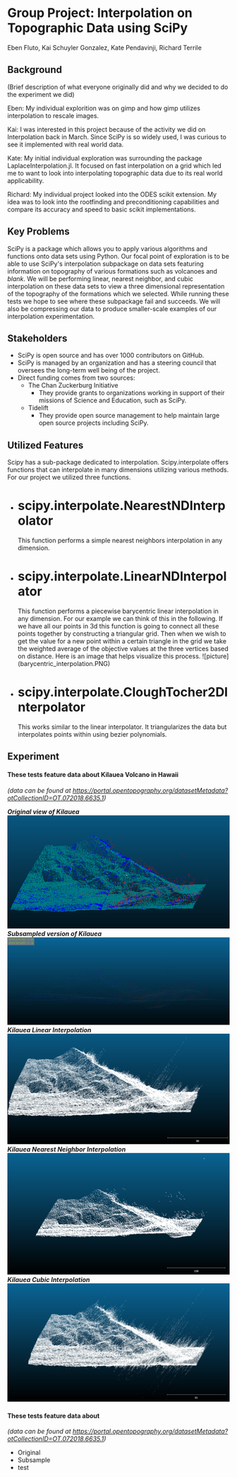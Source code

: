 # Group Project: Interpolation on Topographic Data using SciPy
Eben Fluto, Kai Schuyler Gonzalez, Kate Pendavinji, Richard Terrile
## Background
(Brief description of what everyone originally did and why we decided to do the experiment we did)

Eben: My individual explorition was on gimp and how gimp utilizes interpolation to rescale images.

Kai: I was interested in this project because of the activity we did on Interpolation back in March. Since SciPy is so widely used, I was curious to see it implemented with real world data.

Kate: My initial individual exploration was surrounding the package LaplaceInterpolation.jl. It focused on fast interpolation on a grid which led me to want to look into interpolating topographic data due to its real world applicability. 

Richard: My individual project looked into the ODES scikit extension. My idea was to look into the rootfinding and preconditioning capabilities and compare its accuracy and speed to basic scikit implementations.

## Key Problems
SciPy is a package which allows you to apply various algorithms and functions onto data sets using Python. Our focal point of exploration is to be able to use SciPy's interpolation subpackage on data sets featuring information on topography of various formations such as volcanoes and _blank_. We will be performing linear, nearest neighbor, and cubic interpolation on these data sets to view a three dimensional representation of the topography of the formations which we selected. While running these tests we hope to see where these subpackage fail and succeeds. We will also be compressing our data to produce smaller-scale examples of our interpolation experimentation. 

## Stakeholders
* SciPy is open source and has over 1000 contributors on GitHub.
* SciPy is managed by an organization and has a steering council that oversees the long-term well being of the project.
* Direct funding comes from two sources:
  * The Chan Zuckerburg Initiative
    * They provide grants to organizations working in support of their missions of Science and Education, such as SciPy.
  * Tidelift
    * They provide open source management to help maintain large open source projects including SciPy.

## Utilized Features
Scipy has a sub-package dedicated to interpolation. Scipy.interpolate offers functions that can interpolate in many dimensions utilizing various methods. For our project we utilized three functions. 
- # scipy.interpolate.NearestNDInterpolator
	<p> This function performs a simple nearest neighbors interpolation in any dimension.</p>
- # scipy.interpolate.LinearNDInterpolator
	<p> This function performs a piecewise barycentric linear interpolation in any dimension. For our example we can think of this in the following. If we have all our points in 3d this function is going to connect all these points together by constructing a triangular grid. Then when we wish to get the value for a new point within a certain triangle in the grid we take the weighted average of the objective values at the three vertices based on distance.  Here is an image that helps visualize this process. ![picture](barycentric_interpolation.PNG) </p>
- # scipy.interpolate.CloughTocher2DInterpolator
	<p> This works similar to the linear interpolator. It triangularizes the data but interpolates points within using bezier polynomials.

## Experiment

#### These tests feature data about Kilauea Volcano in Hawaii
	
_(data can be found at https://portal.opentopography.org/datasetMetadata?otCollectionID=OT.072018.6635.1)_
	
***Original view of Kilauea***
![og](https://github.com/kape6379/CSCI3656_Group_Project/blob/main/og_1.PNG)	
***Subsampled version of Kilauea***
![subsample](https://github.com/kape6379/CSCI3656_Group_Project/blob/main/experiment/subsampled_1.jpeg)
***Kilauea Linear Interpolation***
![linear](https://github.com/kape6379/CSCI3656_Group_Project/blob/main/linear_1.PNG)
***Kilauea Nearest Neighbor Interpolation***
![nn](https://github.com/kape6379/CSCI3656_Group_Project/blob/main/nn_1.PNG)
***Kilauea Cubic Interpolation***
![cubic](https://github.com/kape6379/CSCI3656_Group_Project/blob/main/cubic_1.PNG)

#### These tests feature data about 
	
_(data can be found at https://portal.opentopography.org/datasetMetadata?otCollectionID=OT.072018.6635.1)_
	
* Original
* Subsample
* test
